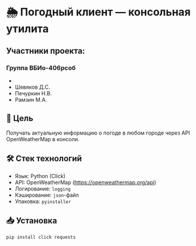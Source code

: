 # 🌦 Погодный клиент — консольная утилита
## Участники проекта:   
### Группа ВБИо-406рсоб
* 
* Шевяков Д.С.
* Печуркин Н.В. 
* Рамзин М.А.

## 🎯 Цель
Получать актуальную информацию о погоде в любом городе через API OpenWeatherMap в консоли.

## 🛠 Стек технологий
- Язык: Python (Click)
- API: OpenWeatherMap (https://openweathermap.org/api)
- Логирование: `logging`
- Кэширование: `json`-файл
- Упаковка: `pyinstaller`

## 📥 Установка
```bash
pip install click requests
